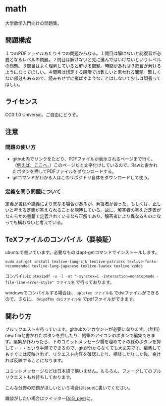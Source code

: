 # math
大学数学入門向けの問題集。

## 問題構成
１つのPDFファイルあたり４つの問題からなる。１問目は解けないと総復習が必要となるレベルの問題。２問目は解けないと先に進んではいけないというレベルの問題。３問目はよく理解していると解ける問題。時間があれば３問目が解けるようになってほしい。４問目は想定する段階では難しいと思われる問題。難しくない部分もあるので、読みもせずに飛ばすようなことはしないで少しは頑張ってほしい。

## ライセンス
CC0 1.0 Universal。ご自由にどうぞ。
## 注意
### 問題の使い方
* github内でリンクをたどり、PDFファイルが表示されるページまで行く。（[例えば、ここへ。](https://github.com/DoG-peer/math/blob/master/algebra/1.pdf)）このページだと文字化けしているので、Rawと書かれたボタンを押してPDFファイルをダウンロードする。
* gitコマンドがわかる人はこのリポジトリ自体をダウンロードして使う。

### 定義を問う問題について
定義が書籍や講義により異なる場合があるが、解答者が習った、もしくは、正しいと考える定義が答えられることを期待している。故に、解答者の答えた定義がなんらかの書籍で定義されているなら正解であり、解答者により異なるものになっても構わないと考えている。

## TeXファイルのコンパイル（要検証）
ubuntuで書いています。必要なものはapt-getコマンドでインストールします。
```
sudo apt-get install texlive-lang-cjk texlive-pstricks texlive-fonts-recommended texlive-lang-japanese texlive-luatex texlive xzdec
```
コンパイルは
`ptex2pdf -u -l -ot "-synctex=1 -interaction=nonstopmode -file-line-error-style" ファイル名`
で行っております。

windowsでコンパイルする場合は、
`uplatex ファイル名`
でdviファイルができるので、さらに、
`dvipdfmx dviファイル名`
でpdfファイルができます。

## 関わり方
プルリクエストを待っています。githubのアカウントが必要になります。（無料）new fileと書かれたボタンを押したり、鉛筆のアイコンのボタンで編集できます。編集が終わったら、下のコミットメッセージ欄を埋めて下の緑のボタンを押して・・・という手順でできるので、gitが分からなくても大丈夫です。編集してもすぐには反映されず、リクエスト内容を確認したり、相談したりした後、良ければ反映することになります。

コミットメッセージなどは日本語で構いません。もちろん、フォークしてのプルリクエストもお待ちしております。

こんな分野の問題がほしいという場合はissueに書いてください。

雑談がしたい場合はツイッター[DoG_peer](https://twitter.com/DoG_peer)に。
